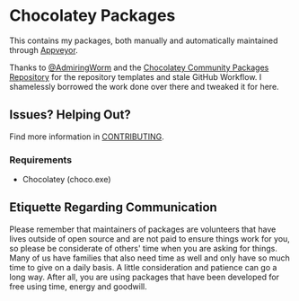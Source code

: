# Chocolatey Packages

This contains my packages, both manually and automatically maintained through [Appveyor](https://www.appveyor.com/).

Thanks to [@AdmiringWorm](https://github.com/AdmiringWorm) and the [Chocolatey Community Packages Repository](https://github.com/chocolatey-community/chocolatey-packages) for the repository templates and stale GitHub Workflow. I shamelessly borrowed the work done over there and tweaked it for here.

## Issues? Helping Out?

Find more information in [CONTRIBUTING](CONTRIBUTING.md).

### Requirements

* Chocolatey (choco.exe)

## Etiquette Regarding Communication

Please remember that maintainers of packages are volunteers that have lives outside of open source and are not paid to ensure things work for you, so please be considerate of others' time when you are asking for things. Many of us have families that also need time as well and only have so much time to give on a daily basis. A little consideration and patience can go a long way. After all, you are using packages that have been developed for free using time, energy and goodwill.
